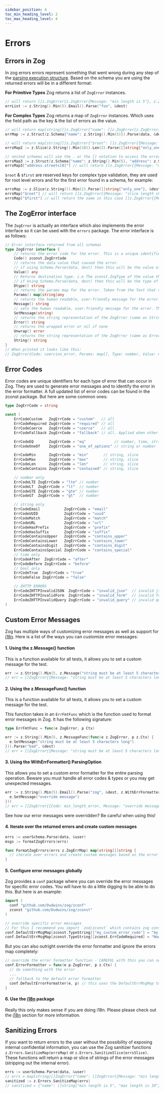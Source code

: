 ```yaml
---
sidebar_position: 4
toc_min_heading_level: 2
toc_max_heading_level: 4
---
```


# Errors

## Errors in Zog

In zog errors errors represent something that went wrong during any step of the [parsing execution structure](/core-concepts/parsing#parsing-execution-structure). Based on the schema you are using the returned errors will be in a different format:

**For Primitive Types**
Zog returns a list of `ZogError` instances.

```go
// will return []z.ZogError{z.ZogError{Message: "min length is 5"}, z.ZogError{Message: "invalid email"}}
errList := z.String().Min(5).Email().Parse("foo", &dest)
```

**For Complex Types**
Zog returns a map of `ZogError` instances. Which uses the field path as the key & the list of errors as the value.

```go
// will return map[string][]z.ZogError{"name": []z.ZogError{z.ZogError{Message: "min length is 5"}}}
errMap := z.Struct(z.Schema{"name": z.String().Min(5)}).Parse(data, &dest)

// will return map[string][]z.ZogError{"$root": []z.ZogError{{Message: "slice length is not 2"}, "[0]": []z.ZogError{{Message: "min length is 10"}}}}
errsMap2 := z.Slice(z.String().Min(10)).Len(2).Parse([]string{"only_one"}, &dest)

// nested schemas will use the . or the [] notation to access the errors
errsMap3 := z.Struct(z.Schema{"name": z.String().Min(5), "address": z.Struct(z.Schema{"streets": z.Slice(z.String().Min(10))})}).Parse(data, &dest)
errsMap3["address.streets[0]"] // will return []z.ZogError{{Message: "min length is 10"}}
```

`$root` & `$first` are reserved keys for complex type validation, they are used for root level errors and for the first error found in a schema, for example:

```go
errsMap := z.Slice(z.String()).Min(2).Parse([]string{"only_one"}, &dest)
errsMap["$root"] // will return []z.ZogError{{Message: "slice length should at least be 2"}}
errsMap["$first"] // will return the same in this case []z.ZogError{{Message: "slice length should at least be 2"}}
```

## The ZogError interface

The `ZogError` is actually an interface which also implements the error interface so it can be used with the `errors` package. The error interface is as follows:

```go
// Error interface returned from all schemas
type ZogError interface {
	// returns the error code for the error. This is a unique identifier for the error. Generally also the ID for the Test that caused the error.
	Code() zconst.ZogErrCode
	// returns the data value that caused the error.
	// if using Schema.Parse(data, dest) then this will be the value of data.
	Value() any
	// Returns destination type. i.e The zconst.ZogType of the value that was validated.
	// if Using Schema.Parse(data, dest) then this will be the type of dest.
	Dtype() string
	// returns the params map for the error. Taken from the Test that caused the error. This may be nil if Test has no params.
	Params() map[string]any
	// returns the human readable, user-friendly message for the error. This is safe to expose to the user.
	Message() string
	// sets the human readable, user-friendly message for the error. This is safe to expose to the user.
	SetMessage(string)
	// returns the string representation of the ZogError (same as String())
	Error() string
	// returns the wrapped error or nil if none
	Unwrap() error
	// returns the string representation of the ZogError (same as Error())
	String() string
}
// When printed it looks like this:
// ZogError{Code: coercion_error, Params: map[], Type: number, Value: not_empty, Message: number is invalid, Error: failed to coerce string int: strconv.Atoi: parsing "not_empty": invalid syntax}
```

## Error Codes

Error codes are unique identifiers for each type of error that can occur in Zog. They are used to generate error messages and to identify the error in the error formatter. A full updated list of error codes can be found in the zconst package. But here are some common ones:

```go
type ZogErrCode = string

const (
	ErrCodeCustom   ZogErrCode = "custom"   // all
	ErrCodeRequired ZogErrCode = "required" // all
	ErrCodeCoerce   ZogErrCode = "coerce"   // all
	ErrCodeFallback ZogErrCode = "fallback" // all. Applied when other errror code is not implemented. Required to be implemented for every zog type!

	ErrCodeEQ       ZogErrCode = "eq"             // number, time, string
	ErrCodeOneOf    ZogErrCode = "one_of_options" // string or number

	ErrCodeMin      ZogErrCode = "min"       // string, slice
	ErrCodeMax      ZogErrCode = "max"       // string, slice
	ErrCodeLen      ZogErrCode = "len"       // string, slice
	ErrCodeContains ZogErrCode = "contained" // string, slice

	// number only
	ErrCodeLTE ZogErrCode = "lte" // number
	ErrCodeLT  ZogErrCode = "lt"  // number
	ErrCodeGTE ZogErrCode = "gte" // number
	ErrCodeGT  ZogErrCode = "gt"  // number

	// string only
	ErrCodeEmail           ZogErrCode = "email"
	ErrCodeUUID            ZogErrCode = "uuid"
	ErrCodeMatch           ZogErrCode = "match"
	ErrCodeURL             ZogErrCode = "url"
	ErrCodeHasPrefix       ZogErrCode = "prefix"
	ErrCodeHasSuffix       ZogErrCode = "suffix"
	ErrCodeContainsUpper   ZogErrCode = "contains_upper"
	ErrCodeContainsLower   ZogErrCode = "contains_lower"
	ErrCodeContainsDigit   ZogErrCode = "contains_digit"
	ErrCodeContainsSpecial ZogErrCode = "contains_special"
	// time only
	ErrCodeAfter  ZogErrCode = "after"
	ErrCodeBefore ZogErrCode = "before"
	// bool only
	ErrCodeTrue  ZogErrCode = "true"
	ErrCodeFalse ZogErrCode = "false"

	// ZHTTP ERRORS
	ErrCodeZHTTPInvalidJSON  ZogErrCode = "invalid_json"  // invalid json body
	ErrCodeZHTTPInvalidForm  ZogErrCode = "invalid_form"  // invalid form data
	ErrCodeZHTTPInvalidQuery ZogErrCode = "invalid_query" // invalid query params
)
```

## Custom Error Messages

Zog has multiple ways of customizing error messages as well as support for [i18n](/packages/i18n). Here is a list of the ways you can customize error messages:

#### **1. Using the z.Message() function**

This is a function available for all tests, it allows you to set a custom message for the test.

```go
err := z.String().Min(5, z.Message("string must be at least 5 characters long")).Parse("bad", &dest)
// err = []ZogError{{Message: "string must be at least 5 characters long"}}
```

#### **2. Using the z.MessageFunc() function**

This is a function available for all tests, it allows you to set a custom message for the test.

This function takes in an `ErrFmtFunc` which is the function used to format error messages in Zog. It has the following signature:

```go
type ErrFmtFunc = func(e ZogError, p Ctx)
```

```go
err := z.String().Min(5, z.MessageFunc(func(e z.ZogError, p z.Ctx) {
  e.SetMessage("string must be at least 5 characters long")
})).Parse("bad", &dest)
// err = []ZogError{{Message: "string must be at least 5 characters long"}}
```

#### **3. Using the WithErrFormatter() ParsingOption**

This allows you to set a custom error formatter for the entire parsing operation. Beware you must handle all error codes & types or you may get unexpected messages.

```go
err := z.String().Min(5).Email().Parse("zog", &dest, z.WithErrFormatter(func(e z.ZogError, p z.Ctx) {
  e.SetMessage("override message")
}))
// err = []ZogError{{Code: min_length_error, Message: "override message"}, {Code: email_error, Message: "override message"}}
```

See how our error messages were overridden? Be careful when using this!

#### **4. Iterate over the returned errors and create custom messages**

```go
errs := userSchema.Parse(data, &user)
msgs := formatZogErrors(errs)

func FormatZogErrors(errs z.ZogErrMap) map[string][]string {
  // iterate over errors and create custom messages based on the error code, the params and destination type
}
```

#### **5. Configure error messages globally**

Zog provides a `conf` package where you can override the error messages for specific error codes. You will have to do a little digging to be able to do this. But here is an example:

```go
import (
  conf "github.com/Oudwins/zog/zconf"
  zconst "github.com/Oudwins/zog/zconst"
)

// override specific error messages
// For this I recommend you import `zod/zconst` which contains zog constants
conf.DefaultErrMsgMap[zconst.TypeString]["my_custom_error_code"] = "my custom error message"
conf.DefaultErrMsgMap[zconst.TypeString][zconst.ErrCodeRequired] = "Now all required errors will get this message"
```

But you can also outright override the error formatter and ignore the errors map completely:

```go
// override the error formatter function - CAREFUL with this you can set every error message to the same thing!
conf.ErrorFormatter = func(e p.ZogError, p z.Ctx) {
  // do something with the error
  ...
  // fallback to the default error formatter
  conf.DefaultErrorFormatter(e, p) // this uses the DefaultErrMsgMap to format the error messages
}
```

#### **6. Use the [i18n](/packages/i18n) package**

Really this only makes sense if you are doing i18n. Please please check out the [i18n](/packages/i18n) section for more information.

## Sanitizing Errors

If you want to return errors to the user without the possibility of exposing internal confidential information, you can use the Zog sanitizer functions `z.Errors.SanitizeMap(errsMap)` or `z.Errors.SanitizeSlice(errsSlice)`. These functions will return a map or slice of strings of the error messages (stripping out the internal error).

```go
errs := userSchema.Parse(data, &user)
// errs = map[string][]ZogError{"name": []ZogError{{Message: "min length is 5"}, {Message: "max length is 10"}}, "email": []ZogError{{Message: "is not a valid email"}}}
sanitized := z.Errors.SanitizeMap(errs)
// sanitized = {"name": []string{"min length is 5", "max length is 10"}, "email": []string{"is not a valid email"}}
```
